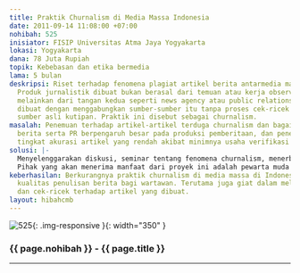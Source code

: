 ```yaml
---
title: Praktik Churnalism di Media Massa Indonesia
date: 2011-09-14 11:08:00 +07:00
nohibah: 525
inisiator: FISIP Universitas Atma Jaya Yogyakarta
lokasi: Yogyakarta
dana: 78 Juta Rupiah
topik: Kebebasan dan etika bermedia
lama: 5 bulan
deskripsi: Riset terhadap fenomena plagiat artikel berita antarmedia massa di Indonesia.
  Produk jurnalistik dibuat bukan berasal dari temuan atau kerja observasi pewarta,
  melainkan dari tangan kedua seperti news agency atau public relations. Berita lalu
  dibuat dengan menggabungkan sumber-sumber itu tanpa proses cek-ricek dan tak mencantumkan
  sumber asli kutipan. Praktik ini disebut sebagai churnalism.
masalah: Penemuan terhadap artikel-artikel terduga churnalism dan bagaimana agensi
  berita serta PR berpengaruh besar pada produksi pemberitaan, dan penemuan terhadap
  tingkat akurasi artikel yang rendah akibat minimnya usaha verifikasi dan cek-ricek
solusi: |-
  Menyelenggarakan diskusi, seminar tentang fenomena churnalism, menerbitkan buku mengenai fenomena churnalism di media massa Indonesia, dan mengadakan pelatihan peningkatan kemampuan reportase dan menulis berita bagi wartawan dengan disisipkan materi tentang anti-churnalism.
  Pihak yang akan menerima manfaat dari proyek ini adalah pewarta muda Indonesia, media-media massa besar.
keberhasilan: Berkurangnya praktik churnalism di media massa di Indonesia dan meningkatnya
  kualitas penulisan berita bagi wartawan. Terutama juga giat dalam melakukan verifikasi
  dan cek-ricek terhadap artikel yang dibuat.
layout: hibahcmb
---
```


![525](/static/img/hibahcmb/525.png){: .img-responsive }{: width="350" }

### {{ page.nohibah }} - {{ page.title }}

---
